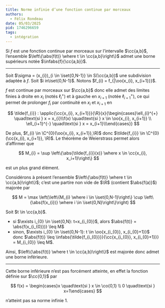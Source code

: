 ```yaml
---
title: Norme infinie d’une fonction continue par morceaux
authors:
  - Félix Rondeau
date: 05/03/2025
pid: 1746296659
tags:
  - intégration
---
```


Si $f$ est une fonction continue par morceaux sur l’intervalle $\cc{a,b}$, l’ensemble $\left\{\abs{f(t)} \where t \in \cc{a,b}\right\}$ admet une borne supérieurs notée $\infabs{f}{\cc{a,b}}$.

---

Soit $\sigma = (x_{i})_{i \in \iset{0,N-1}} \in S(\cc{a,b})$ une subdivision adaptée à $f$. Soit $i in\iset{0,N-1}$. Notons $f_{i} = f_{|\oo{x_{i}, x_{i+1}}}$.

$f$ est continue par morceaux sur $\cc{a,b}$ donc elle admet des limites finies à droite en $x_{i}$ (notés $\ell^{+}_{i}$) et à gauche en $x_{i+1}$ (notée $\ell_{i+1}^{+}$), ce qui permet de prolonger $f_{i}$ par continuité en $x_{i}$ et $x_{i+1}$ en

$$
    \tilde{f_{i}} : \applic{\cc{x_{i}, x_{i+1}}}{\R}{x}{\begin{cases}\ell_{i}^{+} \quad\text{si } x = x_{i}\\f(x) \quad\text{si } x \in  \oo{x_{i}, x_{i+1}} \\ \ell_{i+1}^{-} \quad\text{si } x = x_{i+1}\\\end{cases}}
$$

De plus, $f_{i} \in \C^{0}(\oo{x_{i}, x_{i+1}},\R)$ donc $\tilde{f_{i}} \in \C^{0}(\cc{x_{i}, x_{i+1}}, \R)$. Le théorème de Weierstrass permet alors d’affirmer que

$$
    M_{i} = \sup \left\{\abs{\tilde{f_{i}}(x)} \where x \in \cc{x_{i}, x_i+1}\right\}
$$

est un plus grand élément.

Considérons à présent l’ensemble $\left\{\abs{f(t)} \where t \in \cc{a,b}\right\}$; c’est une partire non vide de $\R$ (contient $\abs{f(a)}$) majorée par

$$
    M = \max \left(\left\{M_{i} \where i \in \iset{0,N-1}\right\} \cup \left\{\abs{f(x_{i})} \where i \in \iset{0,N}\right\}\right)
$$

Soit $t \in  \cc{a,b}$.

- si $\exists i_{0} \in \iset{0,N}: t=x_{i_{0}}$, alors $\abs{f(t)} = \abs{f(x_{i_{0}})} \leq M$
- sinon, $\exists i_{0} \in \iset{0,N-1}: t \in  \oo{x_{i_{0}}, x_{i_{0}+1}}$ donc $\abs{f(t)} \leq \infabs{\tilde{f_{i_{0}}}}{\cc{x_{i_{0}}, x_{i_{0}+1}}} = M_{i_{0}} \leq  M$.

Ainsi, $\left\{\abs{f(t)} \where t \in  \cc{a,b}\right\}$ est majorée donc admet une borne inférieure.

---

Cette borne inférieure n’est pas forcément atteinte, en effet la fonction définie sur $\cc{0,1}$ par

$$
    f(x) = \begin{cases}x \quad\text{si } x \in  \co{0,1} \\ 0 \quad\text{si } x=1\end{cases}
$$

n’atteint pas sa norme infinie 1.

